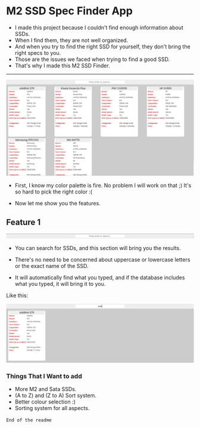 # M2 SSD Spec Finder App

- I made this project because I couldn't find enough information about SSDs.
- When I find them, they are not well organized. 
- And when you try to find the right SSD for yourself, they don't bring the right specs to you.
- Those are the issues we faced when trying to find a good SSD.
- That's why I made this M2 SSD Finder.
---

![M2 Finder](img/main.JPG)

- First, I know my color palette is fire. No problem I will work on that ;) It's so hard to pick the right color :(

- Now let me show you the features.

## Feature 1

![Search app](img/search.JPG)

- You can search for SSDs, and this section will bring you the results.

- There's no need to be concerned about uppercase or lowercase letters or the exact name of the SSD. 

- It will automatically find what you typed, and if the database includes what you typed, it will bring it to you.

Like this:

![search section](img/searhed.JPG)

### Things That I Want to add

- More M2 and Sata SSDs.
- (A to Z) and (Z to A) Sort system.
- Better colour selection :)
- Sorting system for all aspects.

`End of the readme`